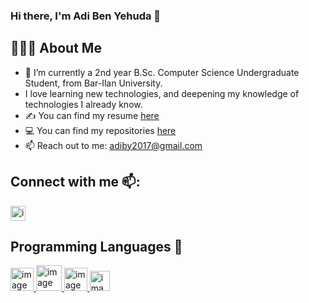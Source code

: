 ### Hi there, I'm Adi Ben Yehuda 👋

## :woman:🏻‍💻 About Me

- 🔭 I’m currently  a 2nd year B.Sc. Computer Science Undergraduate Student, from Bar-Ilan University.
- I love learning new technologies, and deepening my knowledge of technologies I already know.
- ✍ You can find my resume [here]()
- 💻 You can find my repositories [here](https://github.com/adi-ben-yehuda?tab=repositories)
- 📫 Reach out to me: adiby2017@gmail.com

## Connect with me 📫:
[<img width="24" alt="image" src="https://user-images.githubusercontent.com/75027826/226171918-be429e7e-d3d7-46ae-842b-8ec634466506.png">
](https://www.linkedin.com/in/adi-ben-yehuda1/)

## Programming Languages 🚀
[<img width="37" alt="image" src="https://user-images.githubusercontent.com/75027826/226172040-d2eec93b-2bff-44b6-9cc4-300d8c37abcc.png">
](https://github.com/adi-ben-yehuda)
[<img width="41" alt="image" src="https://user-images.githubusercontent.com/75027826/226172053-b2844b97-bda7-4e6f-a7ed-1200b842e746.png">
](https://github.com/adi-ben-yehuda)
[<img width="37" alt="image" src="https://user-images.githubusercontent.com/75027826/226172084-10c4f07b-7526-4618-9665-442d6855f948.png">
](https://github.com/adi-ben-yehuda)
[<img width="32" alt="image" src="https://user-images.githubusercontent.com/75027826/226172148-057820b1-3c77-4b9e-8909-94cb6e281196.png">
](https://github.com/adi-ben-yehuda)
